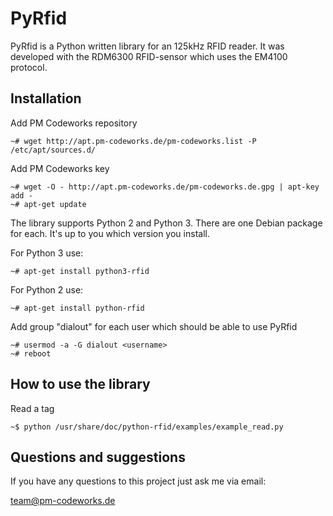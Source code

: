 PyRfid
======

PyRfid is a Python written library for an 125kHz RFID reader. It was developed with the RDM6300 RFID-sensor which uses the EM4100 protocol.

Installation
------------

Add PM Codeworks repository

    ~# wget http://apt.pm-codeworks.de/pm-codeworks.list -P /etc/apt/sources.d/

Add PM Codeworks key

    ~# wget -O - http://apt.pm-codeworks.de/pm-codeworks.de.gpg | apt-key add -
    ~# apt-get update

The library supports Python 2 and Python 3. There are one Debian package for each. It's up to you which version you install.

For Python 3 use:

    ~# apt-get install python3-rfid

For Python 2 use:

    ~# apt-get install python-rfid

Add group "dialout" for each user which should be able to use PyRfid

    ~# usermod -a -G dialout <username>
    ~# reboot

How to use the library
----------------------

Read a tag

    ~$ python /usr/share/doc/python-rfid/examples/example_read.py


Questions and suggestions
-------------------------

If you have any questions to this project just ask me via email:

<team@pm-codeworks.de>
